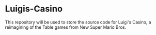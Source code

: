 # Luigis-Casino
This repository will be used to store the source code for Luigi's Casino, a reimagining of the Table games from New Super Mario Bros.
